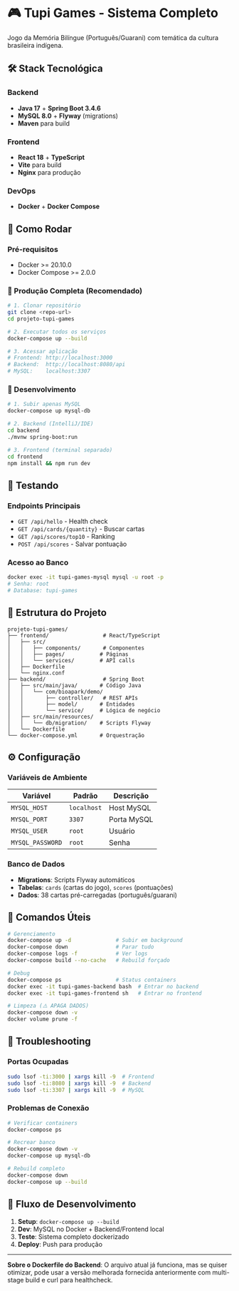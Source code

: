 # 🎮 Tupi Games - Sistema Completo

Jogo da Memória Bilíngue (Português/Guarani) com temática da cultura brasileira indígena.

## 🛠️ Stack Tecnológica

### **Backend**

- **Java 17** + **Spring Boot 3.4.6**
- **MySQL 8.0** + **Flyway** (migrations)
- **Maven** para build

### **Frontend**

- **React 18** + **TypeScript**
- **Vite** para build
- **Nginx** para produção

### **DevOps**

- **Docker** + **Docker Compose**

## 🚀 Como Rodar

### **Pré-requisitos**

- Docker >= 20.10.0
- Docker Compose >= 2.0.0

### **🎯 Produção Completa (Recomendado)**

```bash
# 1. Clonar repositório
git clone <repo-url>
cd projeto-tupi-games

# 2. Executar todos os serviços
docker-compose up --build

# 3. Acessar aplicação
# Frontend: http://localhost:3000
# Backend:  http://localhost:8080/api
# MySQL:    localhost:3307
```

### **🔧 Desenvolvimento**

```bash
# 1. Subir apenas MySQL
docker-compose up mysql-db

# 2. Backend (IntelliJ/IDE)
cd backend
./mvnw spring-boot:run

# 3. Frontend (terminal separado)
cd frontend
npm install && npm run dev
```

## 🧪 Testando

### **Endpoints Principais**

- `GET /api/hello` - Health check
- `GET /api/cards/{quantity}` - Buscar cartas
- `GET /api/scores/top10` - Ranking
- `POST /api/scores` - Salvar pontuação

### **Acesso ao Banco**

```bash
docker exec -it tupi-games-mysql mysql -u root -p
# Senha: root
# Database: tupi-games
```

## 📂 Estrutura do Projeto

```
projeto-tupi-games/
├── frontend/                 # React/TypeScript
│   ├── src/
│   │   ├── components/       # Componentes
│   │   ├── pages/           # Páginas
│   │   └── services/        # API calls
│   ├── Dockerfile
│   └── nginx.conf
├── backend/                  # Spring Boot
│   ├── src/main/java/       # Código Java
│   │   └── com/bioapark/demo/
│   │       ├── controller/   # REST APIs
│   │       ├── model/       # Entidades
│   │       └── service/     # Lógica de negócio
│   ├── src/main/resources/
│   │   └── db/migration/    # Scripts Flyway
│   └── Dockerfile
└── docker-compose.yml       # Orquestração
```

## ⚙️ Configuração

### **Variáveis de Ambiente**

| Variável         | Padrão      | Descrição   |
| ---------------- | ----------- | ----------- |
| `MYSQL_HOST`     | `localhost` | Host MySQL  |
| `MYSQL_PORT`     | `3307`      | Porta MySQL |
| `MYSQL_USER`     | `root`      | Usuário     |
| `MYSQL_PASSWORD` | `root`      | Senha       |

### **Banco de Dados**

- **Migrations**: Scripts Flyway automáticos
- **Tabelas**: `cards` (cartas do jogo), `scores` (pontuações)
- **Dados**: 38 cartas pré-carregadas (português/guarani)

## 🔧 Comandos Úteis

```bash
# Gerenciamento
docker-compose up -d              # Subir em background
docker-compose down               # Parar tudo
docker-compose logs -f            # Ver logs
docker-compose build --no-cache   # Rebuild forçado

# Debug
docker-compose ps                 # Status containers
docker exec -it tupi-games-backend bash  # Entrar no backend
docker exec -it tupi-games-frontend sh   # Entrar no frontend

# Limpeza (⚠️ APAGA DADOS)
docker-compose down -v
docker volume prune -f
```

## 🐛 Troubleshooting

### **Portas Ocupadas**

```bash
sudo lsof -ti:3000 | xargs kill -9  # Frontend
sudo lsof -ti:8080 | xargs kill -9  # Backend
sudo lsof -ti:3307 | xargs kill -9  # MySQL
```

### **Problemas de Conexão**

```bash
# Verificar containers
docker-compose ps

# Recrear banco
docker-compose down -v
docker-compose up mysql-db

# Rebuild completo
docker-compose down
docker-compose up --build
```

## 🎯 Fluxo de Desenvolvimento

1. **Setup**: `docker-compose up --build`
2. **Dev**: MySQL no Docker + Backend/Frontend local
3. **Teste**: Sistema completo dockerizado
4. **Deploy**: Push para produção

---

**Sobre o Dockerfile do Backend**: O arquivo atual já funciona, mas se quiser otimizar, pode usar a versão melhorada fornecida anteriormente com multi-stage build e curl para healthcheck.
